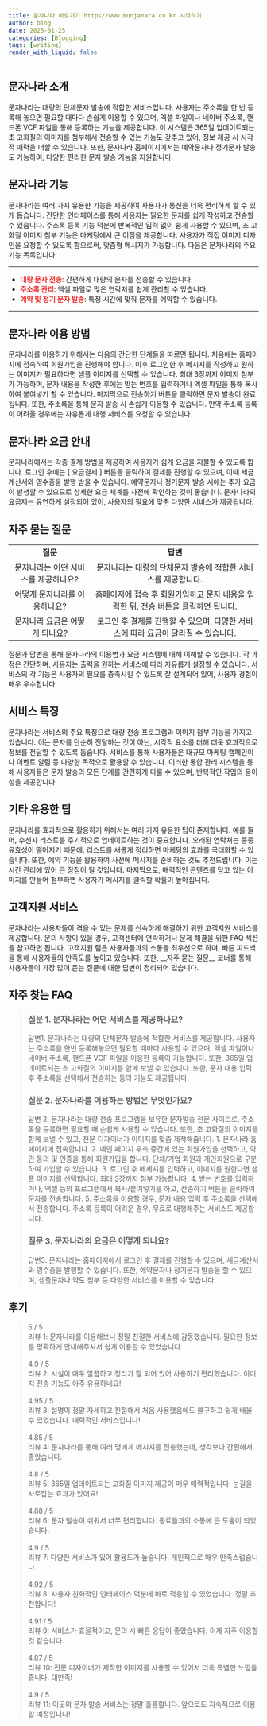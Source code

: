 ```yaml
---
title: 문자나라 바로가기 https//www.munjanara.co.kr 시작하기
author: bing
date: 2025-01-25
categories: [Blogging]
tags: [writing]
render_with_liquid: false
---
```



<h2 id='문자나라 소개'>문자나라 소개</h2>

<p>문자나라는 대량의 단체문자 발송에 적합한 서비스입니다. 사용자는 주소록을 한 번 등록해 놓으면 필요할 때마다 손쉽게 이용할 수 있으며, 엑셀 파일이나 네이버 주소록, 핸드폰 VCF 파일을 통해 등록하는 기능을 제공합니다. 이 시스템은 365일 업데이트되는 초 고화질의 이미지를 첨부해서 전송할 수 있는 기능도 갖추고 있어, 정보 제공 시 시각적 매력을 더할 수 있습니다. 또한, 문자나라 홈페이지에서는 예약문자나 정기문자 발송도 가능하여, 다양한 편리한 문자 발송 기능을 지원합니다.</p>

<h2 id='문자나라 기능'>문자나라 기능</h2>

<p>문자나라는 여러 가지 유용한 기능을 제공하여 사용자가 통신을 더욱 편리하게 할 수 있게 돕습니다. 간단한 인터페이스를 통해 사용자는 필요한 문자를 쉽게 작성하고 전송할 수 있습니다. 주소록 등록 기능 덕분에 반복적인 입력 없이 쉽게 사용할 수 있으며, 초 고화질 이미지 첨부 기능은 마케팅에서 큰 이점을 제공합니다. 사용자가 직접 이미지 디자인을 요청할 수 있도록 함으로써, 맞춤형 메시지가 가능합니다. 다음은 문자나라의 주요 기능 목록입니다:</p>

<hr />

<ul>
    <li><b><span style="color: #ee2323;">대량 문자 전송</span></b>: 간편하게 대량의 문자를 전송할 수 있습니다.</li>
    <li><b><span style="color: #ee2323;">주소록 관리</span></b>: 엑셀 파일로 많은 연락처를 쉽게 관리할 수 있습니다.</li>
    <li><b><span style="color: #ee2323;">예약 및 정기 문자 발송</span></b>: 특정 시간에 맞춰 문자를 예약할 수 있습니다.</li>
</ul>

<hr />

<h2 id='문자나라 이용 방법'>문자나라 이용 방법</h2>

<p>문자나라를 이용하기 위해서는 다음의 간단한 단계들을 따르면 됩니다. 처음에는 홈페이지에 접속하여 회원가입을 진행해야 합니다. 이후 로그인한 후 메시지를 작성하고 원하는 이미지가 필요하다면 샘플 이미지를 선택할 수 있습니다. 최대 3장까지 이미지 첨부가 가능하며, 문자 내용을 작성한 후에는 받는 번호를 입력하거나 엑셀 파일을 통해 복사하여 붙여넣기 할 수 있습니다. 마지막으로 전송하기 버튼을 클릭하면 문자 발송이 완료됩니다. 또한, 주소록을 통해 문자 발송 시 손쉽게 이용할 수 있습니다. 만약 주소록 등록이 어려울 경우에는 자유롭게 대행 서비스를 요청할 수 있습니다.</p>

<h2 id='문자나라 요금 안내'>문자나라 요금 안내</h2>

<p>문자나라에서는 각종 결제 방법을 제공하여 사용자가 쉽게 요금을 지불할 수 있도록 합니다. 로그인 후에는 [ 요금결제 ] 버튼을 클릭하여 결제를 진행할 수 있으며, 이때 세금계산서와 영수증을 발행 받을 수 있습니다. 예약문자나 정기문자 발송 시에는 추가 요금이 발생할 수 있으므로 상세한 요금 체계를 사전에 확인하는 것이 좋습니다. 문자나라의 요금제는 유연하게 설정되어 있어, 사용자의 필요에 맞춘 다양한 서비스가 제공됩니다.</p>

<h2 id='자주 묻는 질문'>자주 묻는 질문</h2>

<table>
    <tr>
        <td style="text-align: center; height: 17px;"><b>질문</b></td>
        <td style="text-align: center; height: 17px;"><b>답변</b></td>
    </tr>
    <tr>
        <td style="text-align: center; height: 17px;">문자나라는 어떤 서비스를 제공하나요?</td>
        <td style="text-align: center; height: 17px;">문자나라는 대량의 단체문자 발송에 적합한 서비스를 제공합니다.</td>
    </tr>
    <tr>
        <td style="text-align: center; height: 17px;">어떻게 문자나라를 이용하나요?</td>
        <td style="text-align: center; height: 17px;">홈페이지에 접속 후 회원가입하고 문자 내용을 입력한 뒤, 전송 버튼을 클릭하면 됩니다.</td>
    </tr>
    <tr>
        <td style="text-align: center; height: 17px;">문자나라 요금은 어떻게 되나요?</td>
        <td style="text-align: center; height: 17px;">로그인 후 결제를 진행할 수 있으며, 다양한 서비스에 따라 요금이 달라질 수 있습니다.</td>
    </tr>
</table>

<p>질문과 답변을 통해 문자나라의 이용법과 요금 시스템에 대해 이해할 수 있습니다. 각 과정은 간단하며, 사용자는 출력을 원하는 서비스에 따라 자유롭게 설정할 수 있습니다. 서비스의 각 기능은 사용자의 필요를 충족시킬 수 있도록 잘 설계되어 있어, 사용자 경험이 매우 우수합니다.</p>

<h2 id='서비스 특징'>서비스 특징</h2>

<p>문자나라는 서비스의 주요 특징으로 대량 전송 프로그램과 이미지 첨부 기능을 가지고 있습니다. 이는 문자를 단순히 전달하는 것이 아닌, 시각적 요소를 더해 더욱 효과적으로 정보를 전달할 수 있도록 돕습니다. 서비스를 통해 사용자들은 대규모 마케팅 캠페인이나 이벤트 알림 등 다양한 목적으로 활용할 수 있습니다. 이러한 통합 관리 시스템을 통해 사용자들은 문자 발송의 모든 단계를 간편하게 다룰 수 있으며, 반복적인 작업의 용이성을 제공합니다.</p>

<h2 id='기타 유용한 팁'>기타 유용한 팁</h2>

<p>문자나라를 효과적으로 활용하기 위해서는 여러 가지 유용한 팁이 존재합니다. 예를 들어, 수신자 리스트를 주기적으로 업데이트하는 것이 중요합니다. 오래된 연락처는 종종 유효성이 떨어지기 때문에, 리스트를 새롭게 정리하면 마케팅의 효과를 극대화할 수 있습니다. 또한, 예약 기능을 활용하여 사전에 메시지를 준비하는 것도 추천드립니다. 이는 시간 관리에 있어 큰 장점이 될 것입니다. 마지막으로, 매력적인 콘텐츠를 담고 있는 이미지를 만들어 첨부하면 사용자가 메시지를 클릭할 확률이 높아집니다.</p>

<h2 id='고객지원 서비스'>고객지원 서비스</h2>

<p>문자나라는 사용자들이 겪을 수 있는 문제를 신속하게 해결하기 위한 고객지원 서비스를 제공합니다. 문의 사항이 있을 경우, 고객센터에 연락하거나 문제 해결을 위한 FAQ 섹션을 참고하면 됩니다. 고객지원 팀은 사용자들과의 소통을 최우선으로 하며, 빠른 피드백을 통해 사용자들의 만족도를 높이고 있습니다. 또한, __자주 묻는 질문__ 코너를 통해 사용자들이 가장 많이 묻는 질문에 대한 답변이 정리되어 있습니다.</p>


<h2 id='자주_찾는_FAQ'>자주 찾는 FAQ</h2>
<div itemscope="" itemtype="https://schema.org/FAQPage"> 
<blockquote> 
<div itemscope="" itemprop="mainEntity" itemtype="https://schema.org/Question"> 
<h3 itemprop="name">질문 1. 문자나라는 어떤 서비스를 제공하나요?</h3> 
<div itemscope="" itemprop="acceptedAnswer" itemtype="https://schema.org/Answer"> 
<span itemprop="text"> 
<p>답변1. 문자나라는 대량의 단체문자 발송에 적합한 서비스를 제공합니다. 사용자는 주소록을 한번 등록해놓으면 필요할 때마다 사용할 수 있으며, 엑셀 파일이나 네이버 주소록, 핸드폰 VCF 파일을 이용한 등록이 가능합니다. 또한, 365일 업데이트되는 초 고화질의 이미지를 함께 보낼 수 있습니다. 또한, 문자 내용 입력 후 주소록을 선택해서 전송하는 등의 기능도 제공됩니다.</p> 
</span> 
</div> 
</div> 

<div itemscope="" itemprop="mainEntity" itemtype="https://schema.org/Question"> 
<h3 itemprop="name">질문 2. 문자나라를 이용하는 방법은 무엇인가요?</h3> 
<div itemscope="" itemprop="acceptedAnswer" itemtype="https://schema.org/Answer"> 
<span itemprop="text"> 
<p>답변 2. 문자나라는 대량 전송 프로그램을 보유한 문자발송 전문 사이트로, 주소록을 등록하면 필요할 때 손쉽게 사용할 수 있습니다. 또한, 초 고화질의 이미지를 함께 보낼 수 있고, 전문 디자이너가 이미지를 맞춤 제작해줍니다. 1. 문자나라 홈페이지에 접속합니다. 2. 메인 페이지 우측 중간에 있는 회원가입을 선택하고, 약관 동의 및 인증을 통해 회원가입을 합니다. 단체/기업 회원과 개인회원으로 구분하여 가입할 수 있습니다. 3. 로그인 후 메세지를 입력하고, 이미지를 원한다면 샘플 이미지를 선택합니다. 최대 3장까지 첨부 가능합니다. 4. 받는 번호를 입력하거나, 엑셀 등의 프로그램에서 복사/붙여넣기를 하고, 전송하기 버튼을 클릭하여 문자를 전송합니다. 5. 주소록을 이용할 경우, 문자 내용 입력 후 주소록을 선택해서 전송합니다. 주소록 등록이 어려운 경우, 무료로 대행해주는 서비스도 제공합니다.</p> 
</span> 
</div> 
</div> 

<div itemscope="" itemprop="mainEntity" itemtype="https://schema.org/Question"> 
<h3 itemprop="name">질문 3. 문자나라의 요금은 어떻게 되나요?</h3> 
<div itemscope="" itemprop="acceptedAnswer" itemtype="https://schema.org/Answer"> 
<span itemprop="text"> 
<p>답변3. 문자나라는 홈페이지에서 로그인 후 결제를 진행할 수 있으며, 세금계산서와 영수증을 발행할 수 있습니다. 또한, 예약문자나 정기문자 발송을 할 수 있으며, 샘플문자나 약도 첨부 등 다양한 서비스를 이용할 수 있습니다.</p> 
</span> 
</div> 
</div> 
</blockquote> 
</div>
<h2 id='후기'>후기</h2>
<div itemscope itemtype="https://schema.org/Product">
  <blockquote>
  <div itemprop="review" itemscope itemtype="https://schema.org/Review">
      <div itemprop="reviewRating" itemscope itemtype="https://schema.org/Rating"> <span itemprop="ratingValue">5</span> / <span itemprop="bestRating">5</span> </div>
      <span itemprop="reviewBody">리뷰 1: 문자나라를 이용해보니 정말 친절한 서비스에 감동했습니다. 필요한 정보를 명확하게 안내해주셔서 쉽게 이용할 수 있었습니다.</span>
  </div>
  <br>
  <div itemprop="review" itemscope itemtype="https://schema.org/Review">
      <div itemprop="reviewRating" itemscope itemtype="https://schema.org/Rating"> <span itemprop="ratingValue">4.9</span> / <span itemprop="bestRating">5</span> </div>
      <span itemprop="reviewBody">리뷰 2: 시설이 매우 깔끔하고 정리가 잘 되어 있어 사용하기 편리했습니다. 이미지 전송 기능도 아주 유용하네요!</span>
  </div>
  <br>
  <div itemprop="review" itemscope itemtype="https://schema.org/Review">
      <div itemprop="reviewRating" itemscope itemtype="https://schema.org/Rating"> <span itemprop="ratingValue">4.95</span> / <span itemprop="bestRating">5</span> </div>
      <span itemprop="reviewBody">리뷰 3: 설명이 정말 자세하고 친절해서 처음 사용했음에도 불구하고 쉽게 배울 수 있었습니다. 매력적인 서비스입니다!</span>
  </div>
  <br>
  <div itemprop="review" itemscope itemtype="https://schema.org/Review">
      <div itemprop="reviewRating" itemscope itemtype="https://schema.org/Rating"> <span itemprop="ratingValue">4.85</span> / <span itemprop="bestRating">5</span> </div>
      <span itemprop="reviewBody">리뷰 4: 문자나라를 통해 여러 명에게 메시지를 전송했는데, 생각보다 간편해서 좋았습니다.</span>
  </div>
  <br>
  <div itemprop="review" itemscope itemtype="https://schema.org/Review">
      <div itemprop="reviewRating" itemscope itemtype="https://schema.org/Rating"> <span itemprop="ratingValue">4.8</span> / <span itemprop="bestRating">5</span> </div>
      <span itemprop="reviewBody">리뷰 5: 365일 업데이트되는 고화질 이미지 제공이 매우 매력적입니다. 눈길을 사로잡는 효과가 있어요!</span>
  </div>
  <br>
  <div itemprop="review" itemscope itemtype="https://schema.org/Review">
      <div itemprop="reviewRating" itemscope itemtype="https://schema.org/Rating"> <span itemprop="ratingValue">4.88</span> / <span itemprop="bestRating">5</span> </div>
      <span itemprop="reviewBody">리뷰 6: 문자 발송이 쉬워서 너무 편리합니다. 동료들과의 소통에 큰 도움이 되었습니다.</span>
  </div>
  <br>
  <div itemprop="review" itemscope itemtype="https://schema.org/Review">
      <div itemprop="reviewRating" itemscope itemtype="https://schema.org/Rating"> <span itemprop="ratingValue">4.9</span> / <span itemprop="bestRating">5</span> </div>
      <span itemprop="reviewBody">리뷰 7: 다양한 서비스가 있어 활용도가 높습니다. 개인적으로 매우 만족스럽습니다.</span>
  </div>
  <br>
  <div itemprop="review" itemscope itemtype="https://schema.org/Review">
      <div itemprop="reviewRating" itemscope itemtype="https://schema.org/Rating"> <span itemprop="ratingValue">4.92</span> / <span itemprop="bestRating">5</span> </div>
      <span itemprop="reviewBody">리뷰 8: 사용자 친화적인 인터페이스 덕분에 바로 적응할 수 있었습니다. 정말 추천합니다!</span>
  </div>
  <br>
  <div itemprop="review" itemscope itemtype="https://schema.org/Review">
      <div itemprop="reviewRating" itemscope itemtype="https://schema.org/Rating"> <span itemprop="ratingValue">4.91</span> / <span itemprop="bestRating">5</span> </div>
      <span itemprop="reviewBody">리뷰 9: 서비스가 효율적이고, 문의 시 빠른 응답이 좋았습니다. 이제 자주 이용할 것 같습니다.</span>
  </div>
  <br>
  <div itemprop="review" itemscope itemtype="https://schema.org/Review">
      <div itemprop="reviewRating" itemscope itemtype="https://schema.org/Rating"> <span itemprop="ratingValue">4.87</span> / <span itemprop="bestRating">5</span> </div>
      <span itemprop="reviewBody">리뷰 10: 전문 디자이너가 제작한 이미지를 사용할 수 있어서 더욱 특별한 느낌을 줍니다. 대만족!</span>
  </div>
  <br>
  <div itemprop="review" itemscope itemtype="https://schema.org/Review">
      <div itemprop="reviewRating" itemscope itemtype="https://schema.org/Rating"> <span itemprop="ratingValue">4.9</span> / <span itemprop="bestRating">5</span> </div>
      <span itemprop="reviewBody">리뷰 11: 이곳의 문자 발송 서비스는 정말 훌륭합니다. 앞으로도 지속적으로 이용할 예정입니다!</span>
  </div>
  </blockquote>
</div>
